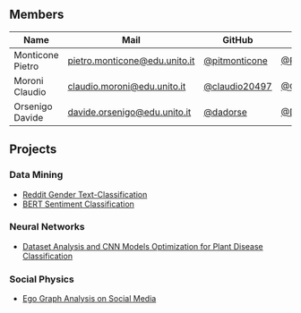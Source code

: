 ## Members 

| Name  | Mail | GitHub | Twitter |
| ---- | ---- | ---- | ---- |
| Monticone Pietro | [pietro.monticone@edu.unito.it](pietro.monticone@edu.unito.it) | [@pitmonticone](https://github.com/pitmonticone) | [@PietroMonticone](https://twitter.com/PietroMonticone) |
| Moroni Claudio | [claudio.moroni@edu.unito.it](claudio.moroni@edu.unito.it) | [@claudio20497](https://github.com/claudio20497) |[@ClaudioMoroni3](https://twitter.com/ClaudioMoroni3)|
| Orsenigo Davide |[davide.orsenigo@edu.unito.it](davide.orsenigo@edu.unito.it) | [@dadorse](https://github.com/dadorse) | [@DavideOrsenigo](https://twitter.com/DavideOrsenigo)|

## Projects

### Data Mining 

* [Reddit Gender Text-Classification](https://inphyt.github.io/DataMiningChallange/)
* [BERT Sentiment Classification](https://inphyt.github.io/DataMiningBert/)

### Neural Networks
* [Dataset Analysis and CNN Models Optimization for Plant Disease Classification](https://inphyt.github.io/NeuralNetworksProject/)

### Social Physics

* [Ego Graph Analysis on Social Media](https://inphyt.github.io/SocialPhysicsProject/)
